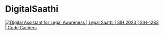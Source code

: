 # DigitalSaathi

[![Digital Assistant for Legal Awareness | Legal Saathi | SIH 2023 | SIH-1283 | Code Cachers](https://img.youtube.com/vi/y2TjBJeH5Y/0.jpg)](https://www.youtube.com/watch?v=_y2TjBJeH5Y)
